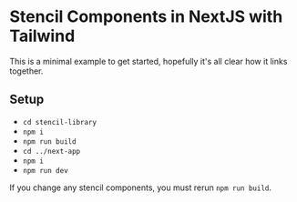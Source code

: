 # Stencil Components in NextJS with Tailwind

This is a minimal example to get started, hopefully it's all clear how it links together.

## Setup

- `cd stencil-library`
- `npm i`
- `npm run build`
- `cd ../next-app`
- `npm i`
- `npm run dev`

If you change any stencil components, you must rerun `npm run build`.
